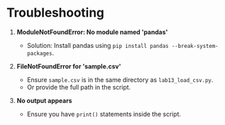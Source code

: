 # Troubleshooting

1. **ModuleNotFoundError: No module named 'pandas'**
   - Solution: Install pandas using `pip install pandas --break-system-packages`.

2. **FileNotFoundError for 'sample.csv'**
   - Ensure `sample.csv` is in the same directory as `lab13_load_csv.py`.
   - Or provide the full path in the script.

3. **No output appears**
   - Ensure you have `print()` statements inside the script.

